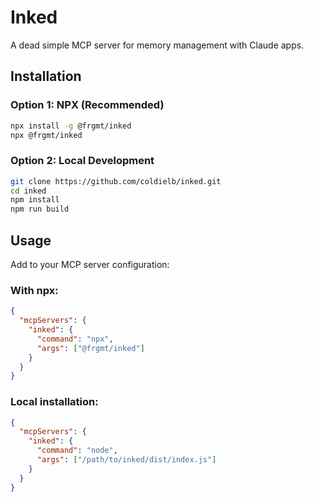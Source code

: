 # Inked

A dead simple MCP server for memory management with Claude apps.


## Installation

### Option 1: NPX (Recommended)
```bash
npx install -g @frgmt/inked
npx @frgmt/inked
```

### Option 2: Local Development
```bash
git clone https://github.com/coldielb/inked.git
cd inked
npm install
npm run build
```

## Usage

Add to your MCP server configuration:

### With npx:
```json
{
  "mcpServers": {
    "inked": {
      "command": "npx",
      "args": ["@frgmt/inked"]
    }
  }
}
```

### Local installation:
```json
{
  "mcpServers": {
    "inked": {
      "command": "node",
      "args": ["/path/to/inked/dist/index.js"]
    }
  }
}
```
